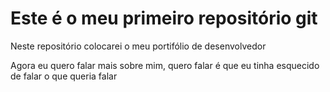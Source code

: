 # Este é o meu primeiro repositório git

Neste repositório colocarei o meu portifólio de desenvolvedor

Agora eu quero falar mais sobre mim, quero falar é que eu tinha esquecido de falar o que queria falar
